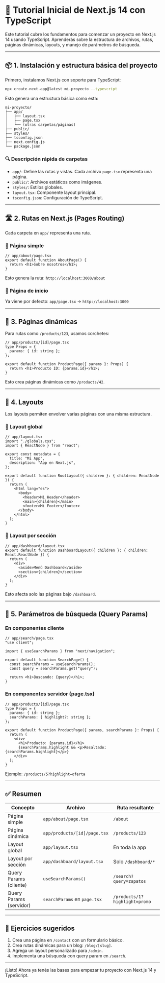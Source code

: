 
# 🚀 Tutorial Inicial de Next.js 14 con TypeScript

Este tutorial cubre los fundamentos para comenzar un proyecto en Next.js 14 usando TypeScript. Aprenderás sobre la estructura de archivos, rutas, páginas dinámicas, layouts, y manejo de parámetros de búsqueda.

---

## 📦 1. Instalación y estructura básica del proyecto

Primero, instalamos Next.js con soporte para TypeScript:

```bash
npx create-next-app@latest mi-proyecto --typescript
```

Esto genera una estructura básica como esta:

```
mi-proyecto/
├── app/
│   ├── layout.tsx
│   ├── page.tsx
│   └── (otras carpetas/páginas)
├── public/
├── styles/
├── tsconfig.json
├── next.config.js
└── package.json
```

### 🔍 Descripción rápida de carpetas

- `app/`: Define las rutas y vistas. Cada archivo `page.tsx` representa una página.
- `public/`: Archivos estáticos como imágenes.
- `styles/`: Estilos globales.
- `layout.tsx`: Componente layout principal.
- `tsconfig.json`: Configuración de TypeScript.

---

## 🛣️ 2. Rutas en Next.js (Pages Routing)

Cada carpeta en `app/` representa una ruta.

### 📝 Página simple

```tsx
// app/about/page.tsx
export default function AboutPage() {
  return <h1>Sobre nosotros</h1>;
}
```

Esto genera la ruta: `http://localhost:3000/about`

### 📝 Página de inicio

Ya viene por defecto: `app/page.tsx` → `http://localhost:3000`

---

## 🔄 3. Páginas dinámicas

Para rutas como `/products/123`, usamos corchetes:

```tsx
// app/products/[id]/page.tsx
type Props = {
  params: { id: string };
};

export default function ProductPage({ params }: Props) {
  return <h1>Producto ID: {params.id}</h1>;
}
```

Esto crea páginas dinámicas como `/products/42`.

---

## 🧩 4. Layouts

Los layouts permiten envolver varias páginas con una misma estructura.

### 📄 Layout global

```tsx
// app/layout.tsx
import "./globals.css";
import { ReactNode } from "react";

export const metadata = {
  title: "Mi App",
  description: "App en Next.js",
};

export default function RootLayout({ children }: { children: ReactNode }) {
  return (
    <html lang="es">
      <body>
        <header>Mi Header</header>
        <main>{children}</main>
        <footer>Mi Footer</footer>
      </body>
    </html>
  );
}
```

### 📄 Layout por sección

```tsx
// app/dashboard/layout.tsx
export default function DashboardLayout({ children }: { children: React.ReactNode }) {
  return (
    <div>
      <aside>Menú Dashboard</aside>
      <section>{children}</section>
    </div>
  );
}
```

Esto afecta solo las páginas bajo `/dashboard`.

---

## 🔎 5. Parámetros de búsqueda (Query Params)

### En componentes cliente

```tsx
// app/search/page.tsx
"use client";

import { useSearchParams } from "next/navigation";

export default function SearchPage() {
  const searchParams = useSearchParams();
  const query = searchParams.get("query");

  return <h1>Buscando: {query}</h1>;
}
```

### En componentes servidor (page.tsx)

```tsx
// app/products/[id]/page.tsx
type Props = {
  params: { id: string };
  searchParams: { highlight?: string };
};

export default function ProductPage({ params, searchParams }: Props) {
  return (
    <div>
      <h1>Producto: {params.id}</h1>
      {searchParams.highlight && <p>Resaltado: {searchParams.highlight}</p>}
    </div>
  );
}
```

Ejemplo: `/products/5?highlight=oferta`

---

## ✅ Resumen

| Concepto                | Archivo                          | Ruta resultante            |
|------------------------|----------------------------------|----------------------------|
| Página simple          | `app/about/page.tsx`             | `/about`                   |
| Página dinámica        | `app/products/[id]/page.tsx`     | `/products/123`            |
| Layout global          | `app/layout.tsx`                 | En toda la app             |
| Layout por sección     | `app/dashboard/layout.tsx`       | Solo `/dashboard/*`        |
| Query Params (cliente) | `useSearchParams()`              | `/search?query=zapatos`    |
| Query Params (servidor)| `searchParams` en `page.tsx`     | `/products/1?highlight=promo` |

---

## 🧪 Ejercicios sugeridos

1. Crea una página en `/contact` con un formulario básico.
2. Crea rutas dinámicas para un blog: `/blog/[slug]`.
3. Agrega un layout personalizado para `/admin`.
4. Implementa una búsqueda con query param en `/search`.

---

¡Listo! Ahora ya tenés las bases para empezar tu proyecto con Next.js 14 y TypeScript.
